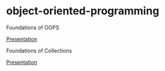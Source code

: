 # object-oriented-programming
Foundations of OOPS

[Presentation](https://docs.google.com/presentation/d/1EvHDmwMcbn-TA0f_KESyskKRf48Zr-LWy1sGxMYvCVs/edit#slide=id.p)

Foundations of Collections

[Presentation](https://docs.google.com/presentation/d/1Luoj4gpvES3WFuhHm2MxXLDGPno0Ch7EKpNZjrbOdZM/edit#slide=id.p)
